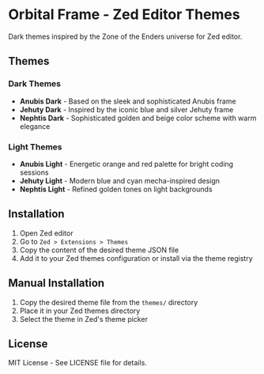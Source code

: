 # Orbital Frame - Zed Editor Themes

Dark themes inspired by the Zone of the Enders universe for Zed editor.

## Themes

### Dark Themes
- **Anubis Dark** - Based on the sleek and sophisticated Anubis frame
- **Jehuty Dark** - Inspired by the iconic blue and silver Jehuty frame
- **Nephtis Dark** - Sophisticated golden and beige color scheme with warm elegance

### Light Themes
- **Anubis Light** - Energetic orange and red palette for bright coding sessions
- **Jehuty Light** - Modern blue and cyan mecha-inspired design
- **Nephtis Light** - Refined golden tones on light backgrounds

## Installation

1. Open Zed editor
2. Go to `Zed > Extensions > Themes`
3. Copy the content of the desired theme JSON file
4. Add it to your Zed themes configuration or install via the theme registry

## Manual Installation

1. Copy the desired theme file from the `themes/` directory
2. Place it in your Zed themes directory
3. Select the theme in Zed's theme picker

## License

MIT License - See LICENSE file for details.